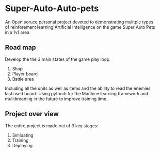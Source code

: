 # Super-Auto-Auto-pets
An Open soruce personal project devoted to demonstrating mulitple types of reinforement learning Artificial Intelligence on the game Super Auto Pets in a 1v1 area. 

## Road map 
Develop the the 3 main states of the game play loop. 
1) Shop
2) Player board
3) Battle area

Including all the units as well as items and the ability to read the enemies last used board.
Using pytorch for the Machine learning framework and mulithreading in the future to improve training time.

## Project over view 
The entire project is made out of 3 key stages:
1) Simluating
2) Training 
3) Deploying

  

